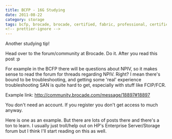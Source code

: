 ```yaml
---
title: BCFP - 16G Studying
date: 2011-08-22
category: storage
tags: bcfp, brocade, brocade, certified, fabric, professional, certification, data, storage, san, storage, storage, network, studying
<!-- prettier-ignore -->
---
```


Another studying tip!

Head over to the forum/community at Brocade. Do it. After you read this post :p

For example in the BCFP there will be questions about NPIV, so it makes sense to read the forum for threads regarding NPIV. Right? I mean there's bound to be troubleshooting, and getting some 'real' experience troubleshooting SAN is quite hard to get, especially with stuff like FCIP/FCR.

Example link: <http://community.brocade.com/message/18897#18897>

You don't need an account. If you register you don't get access to much anyway.

Here is one as an example. But there are lots of posts there and there's a ton to learn. I usually just troll/help out on HP's Enterprise Server/Storage forum but I think I'll start reading on this as well.
